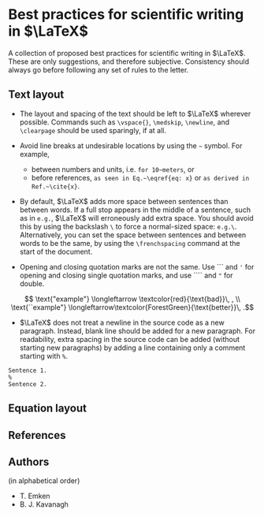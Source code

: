 # Best practices for scientific writing in $\LaTeX$
A collection of proposed best practices for scientific writing in $\LaTeX$.
These are only suggestions, and therefore subjective. Consistency should always go before following any set of rules to the letter.

## Text layout

- The layout and spacing of the text should be left to $\LaTeX$ wherever possible. Commands such as `\vspace{}`, `\medskip`, `\newline`, and `\clearpage` should be used sparingly, if at all. 
  
- Avoid line breaks at undesirable locations by using the `~` symbol. For example,
    - between numbers and units, i.e. `for 10~meters`, or
    - before references, `as seen in Eq.~\eqref{eq: x}` or `as derived in Ref.~\cite{x}`.

- By default, $\LaTeX$ adds more space between sentences than between words. If a full stop appears in the middle of a sentence, such as in `e.g.`, $\LaTeX$ will erroneously add extra space. You should avoid this by using the backslash `\` to force a normal-sized space: `e.g.\`. Alternatively, you can set the space between sentences and between words to be the same, by using the `\frenchspacing` command at the start of the document.

- Opening and closing quotation marks are not the same. Use ```  and `'` for opening and closing single quotation marks, and use ```` and `"` for double.
  
```math
    \text{"example"} \longleftarrow \textcolor{red}{\text{bad}}\, , \\

    \text{``example"} \longleftarrow\textcolor{ForestGreen}{\text{better}}\, .
```

- $\LaTeX$ does not treat a
    newline in the source code as a new paragraph. Instead, blank line should be added for a new paragraph. For readability, extra spacing in the source code can be added (without starting new paragraphs) by adding a line containing only a comment starting with `%`.

```
Sentence 1.
%
Sentence 2.
```

## Equation layout

## References

## Authors
(in alphabetical order)
- T. Emken
- B. J. Kavanagh
